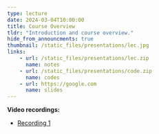 ```yaml
---
type: lecture
date: 2024-03-04T10:00:00
title: Course Overview
tldr: "Introduction and course overview."
hide_from_announcments: true
thumbnail: /static_files/presentations/lec.jpg
links: 
    - url: /static_files/presentations/lec.zip
      name: notes
    - url: /static_files/presentations/code.zip
      name: codes
    - url: https://google.com
      name: slides
---
```

**Video recordings:**
- [Recording 1](http://example.com)
